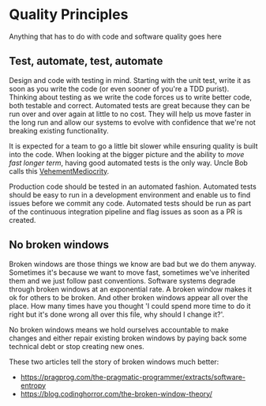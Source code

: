 # Quality Principles

Anything that has to do with code and software quality goes here

## Test, automate, test, automate

Design and code with testing in mind. Starting with the unit test, write it as soon as you write the code (or even sooner of you're a TDD purist). Thinking about testing as we write the code forces us to write better code, both testable and correct. Automated tests are great because they can be run over and over again at little to no cost. They will help us move faster in the long run and allow our systems to evolve with confidence that we're not breaking existing functionality. 

It is expected for a team to go a little bit slower while ensuring quality is built into the code. When looking at the bigger picture and the ability to *move fast longer term*, having good automated tests is the only way. Uncle Bob calls this [VehementMediocrity](http://butunclebob.com/ArticleS.UncleBob.VehementMediocrity).

Production code should be tested in an automated fashion. Automated tests should be easy to run in a development environment and enable us to find issues before we commit any code. Automated tests should be run as part of the continuous integration pipeline and flag issues as soon as a PR is created. 

## No broken windows

Broken windows are those things we know are bad but we do them anyway. Sometimes it's because we want to move fast, sometimes we've inherited them and we just follow past conventions. Software systems degrade through broken windows at an exponential rate. A broken window makes it ok for others to be broken. And other broken windows appear all over the place. How many times have you thought 'I could spend more time to do it right but it's done wrong all over this file, why should I change it?'. 

No broken windows means we hold ourselves accountable to make changes and either repair existing broken windows by paying back some technical debt or stop creating new ones. 

These two articles tell the story of broken windows much better:

- <https://pragprog.com/the-pragmatic-programmer/extracts/software-entropy>
- <https://blog.codinghorror.com/the-broken-window-theory/>